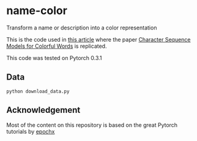 # name-color

Transform a name or description into a color representation

This is the code used in [this article](https://pabloloyola.github.io/2018/04/01/color-language.html) where 
the paper [Character Sequence Models for Colorful Words](https://aclweb.org/anthology/D16-1202)
is replicated.

This code was tested on Pytorch 0.3.1

## Data

`python download_data.py`


## Acknowledgement

Most of the content on this repository is based on the great Pytorch tutorials by [epochx](https://github.com/epochx/pytorch-nlp-tutorial) 
